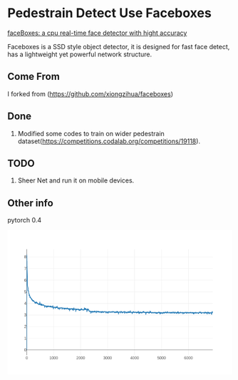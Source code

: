 # Pedestrain Detect Use Faceboxes
[faceBoxes: a cpu real-time face detector with hight accuracy](https://arxiv.org/abs/1708.05234)  

Faceboxes is a SSD style object detector, it is designed for fast face detect, has a lightweight yet powerful network structure.

## Come From

I forked from (https://github.com/xiongzihua/faceboxes)

## Done
1. Modified some codes to train on wider pedestrain dataset(https://competitions.codalab.org/competitions/19118).

## TODO
1. Sheer Net and run it on mobile devices.

## Other info
pytorch 0.4

![image](https://github.com/ysduxx34/faceboxes/blob/master/picture/trainplot.png?raw=true)

